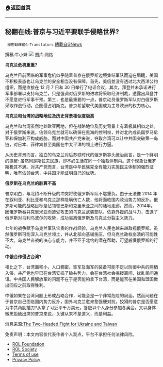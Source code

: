 ###  [:house:返回首頁](https://github.com/ourhimalayas/txt)
---


## 秘翻在线:普京与习近平要联手侵略世界?
` 秘密翻譯組G-Translators` [轉載自GNews](https://gnews.org/zh-hans/1829140/)

撰稿:牛小妹
![](https://assets.gnews.org/wp-content/uploads/2022/01/Image-1-2.jpg)
图片:网路

**乌克兰危机重重?**

乌克兰目前面临的军事危机似乎随着普京在俄罗斯边境集结军队而迫在眉睫，美国不积极表态也让乌克兰的安全相当没有保障。首先，美俄並没有透过北大西洋公约组织，而是直接在 12 月 7 日和 30 日举行了电话会议，其次，拜登并未承诺进行军事部署以支持乌克兰，只是强调对俄罗斯的进攻将采取经济制裁，透露出拜登并不愿意进行军事干预。第三，也是最重要的一点，普京动员俄罗斯军队对白俄罗斯采取作战行动，企图侵占明斯克。普京希望取代美国成为主导欧洲的权力核心。

**乌克兰和台湾的战略地位及历史背景相似度极高**

乌克兰和台湾虽然地处欧亚两地，但在战略地位及历史背景上有着极其相似之处。对于俄罗斯来说，佔领乌克兰就可以确保在黑海的控制权，并对北约成员国罗马尼亚和保加利亚构成威胁。而对中国共产党来说，夺取台湾可以让中共国突破第一岛链，对日本、菲律宾甚至美国在中太平洋的领土进行力逼。

从历史背景而言，独立的乌克兰对后苏联时代的俄罗斯寡头统治而言，是一个鲜明的提醒: 虽然同是斯拉夫民族，却不必生活在同一个独裁体制内。这个现象让俄罗斯极其不满。对共产党而言，台湾是中华民族完全有能力实施民主体制的强烈证明，唯有佔领台湾，中共国才能证明自己的优势。

**俄罗斯在乌克兰的胜算不高**

普京明白，与北约不断升级的冲突将使俄罗斯军队不堪重负。由于无法像 2014 年在叙利亚、利比亚和乌克兰那样隐瞒伤亡人数，他将面临国内政治势力的反扑。俄罗斯可能的战略目标是佔领顿巴斯和克里米亚之间的陆地走廊。然而，2014年，因俄罗斯吞并克里米亚而遭受攻击的乌克兰武装部队，依靠外援的战斗力，击退了俄罗斯对马利乌波尔的攻势，成功驱离俄罗斯及乌克兰分裂主义势力。

七年的战争赋予乌克兰军队宝贵的作战经验，乌克兰人民也越来越敌视俄罗斯。虽然俄罗斯可能深入乌克兰领土，并从北部向基辅施压，但乌克兰政权崩溃的可能性不大。乌克兰奋战的决心与能力，并不亚于北约的潜在帮助，可望威慑俄罗斯的行动。

**中俄合作侵占台湾?**

相比之下，台湾面积小，人口稠密，空军及海军的装备可能不足以防御中共的两栖入侵，共产党也早已在台湾安插了舔共势力，会在台湾社会挑拨离间，扰乱民间通讯。中共国人民解放军的问题不在于是否能夠拿下台湾，而是能否在美国和盟国做出回应之前取得胜利。

中俄如果在台湾问题上形成战略合作，可能会是一个非常危险的局面。然而问题在于普京自己面临国内势力反扑，国外乌克兰愈来愈强硬对抗，狡猾的普京是否愿意为中共两肋插刀?从拿了习近平千万美元，答应以个人身分参加冬奥会，又以身体微恙拒绝出席的普京来说，关键从来不是道义，而是利益。

消息来源:[The Two-Headed Fight for Ukraine and Taiwan](http://The%20Two-Headed%20Fight%20for%20Ukraine%20and%20Taiwan)

 

免责声明：本文内容仅代表作者个人观点，平台不承担任何法律风险。

- [ROL Foundation](https://rolfoundation.org/)
- [ROL Society](https://rolsociety.org/)
- [Terms of use](https://gnews.org/terms-of-use-3/)
- [Privacy Policy](https://gnews.org/privacy-policy/)
